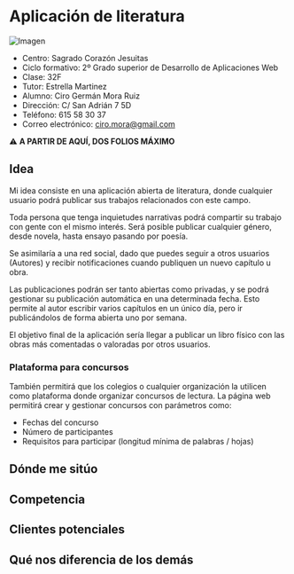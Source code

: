 # Aplicación de literatura

![Imagen](https://via.placeholder.com/500x250)

- Centro: Sagrado Corazón Jesuitas
- Ciclo formativo: 2º Grado superior de Desarrollo de Aplicaciones Web
- Clase: 32F
- Tutor: Estrella Martinez
- Alumno: Ciro Germán Mora Ruiz
- Dirección: C/ San Adrián 7 5D
- Teléfono: 615 58 30 37
- Correo electrónico: ciro.mora@gmail.com

:warning: **A PARTIR DE AQUÍ, DOS FOLIOS MÁXIMO**

## Idea

Mi idea consiste en una aplicación abierta de literatura, donde cualquier usuario podrá publicar sus trabajos relacionados con este campo.

Toda persona que tenga inquietudes narrativas podrá compartir su trabajo con gente con el mismo interés. Será posible publicar cualquier género, desde novela, hasta ensayo pasando por poesía.

Se asimilaría a una red social, dado que puedes seguir a otros usuarios (Autores) y recibir notificaciones cuando publiquen un nuevo capítulo u obra.

Las publicaciones podrán ser tanto abiertas como privadas, y se podrá gestionar su publicación automática en una determinada fecha. Esto permite al autor escribir varios capítulos en un único día, pero ir publicándolos de forma abierta uno por semana.

El objetivo final de la aplicación sería llegar a publicar un libro físico con las obras más comentadas o valoradas por otros usuarios.

### Plataforma para concursos

También permitirá que los colegios o cualquier organización la utilicen como plataforma donde organizar concursos de lectura. La página web permitirá crear y gestionar concursos con parámetros como:

- Fechas del concurso
- Número de participantes
- Requisitos para participar (longitud mínima de palabras / hojas)

## Dónde me sitúo

## Competencia

## Clientes potenciales

## Qué nos diferencia de los demás
